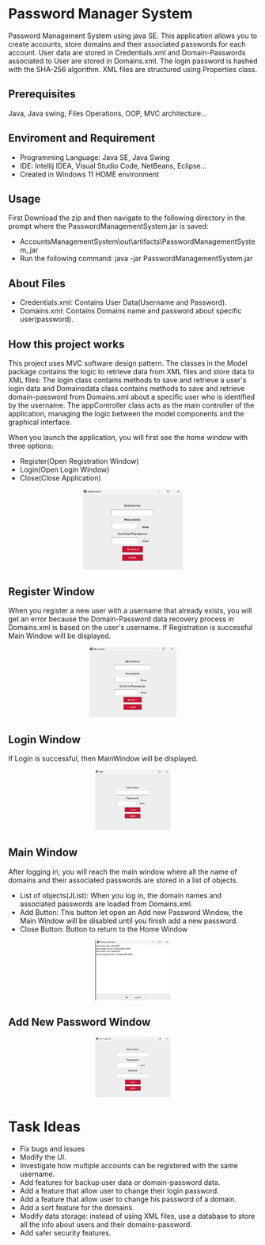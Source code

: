 # Password Manager System
Password Management System using java SE. This application allows you to create accounts, store domains and their associated passwords for each account.
User data are stored in Credentials.xml and Domain-Passwords associated to User are stored in Domains.xml.
The login password is hashed with the SHA-256 algorithm.
XML files are structured using Properties class.

## Prerequisites
Java, Java swing, Files Operations, OOP, MVC architecture...

## Enviroment and Requirement
- Programming Language: Java SE, Java Swing
- IDE: Intellij IDEA, Visual Studio Code, NetBeans, Eclipse...
- Created in Windows 11 HOME environment

## Usage
First Download the zip and then navigate to the following directory in the prompt where the PasswordManagementSystem.jar is saved:
- AccountsManagementSystem\out\artifacts\PasswordManagementSystem_jar
- Run the following command: java -jar PasswordManagementSystem.jar


## About Files
- Credentials.xml: Contains User Data(Username and Password).
- Domains.xml: Contains Domains name and password about specific user(<entry key = "username.domainName">password</entry>).

## How this project works
This project uses MVC software design pattern. The classes in the Model package contains the logic to retrieve data from XML files
and store data to XML files: The login class contains methods to save and retrieve a user's login data and Domainsdata class contains
methods to save and retrieve domain-password from Domains.xml about a specific user who is identified by the username.
The appController class acts as the main controller of the application, managing the logic between the model components and the graphical interface.


When you launch the application, you will first see the home window with three options:
- Register(Open Registration Window)
- Login(Open Login Window)
- Close(Close Application)
<p align="center">
<img src="https://github.com/roccofab/Password-Manager/blob/master/screenshots/RegisterWindow.png" width="40%">
</p>

## Register Window
When you register a new user with a username that already exists, you will get an error because the Domain-Password data recovery process
in Domains.xml is based on the user's username. If Registration is successful Main Window will be displayed.
<p align="center">
<img src="https://github.com/roccofab/Password-Manager/blob/master/screenshots/RegisterWindow.png" width="35%">
</p>

## Login Window
If Login is successful, then MainWindow will be displayed.
<p align="center">
<img src="https://github.com/roccofab/Password-Manager/blob/master/screenshots/LoginWindow.png" width="30%">
</p>

## Main Window
After logging in, you will reach the main window where all the name of domains and their associated passwords are stored in a list of objects.
- List of objects(JList): When you log in, the domain names and associated passwords are loaded from Domains.xml.
- Add Button: This button let open an Add new Password Window, the Main Window will be disabled until you finish add a new password.
- Close Button: Button to return to the Home Window
<p align="center">
<img src="https://github.com/roccofab/Password-Manager/blob/master/screenshots/MainWindow.png" width="30%">
</p>

## Add New Password Window
<p align="center">
<img src = "https://github.com/roccofab/Password-Manager/blob/master/screenshots/AddPasswordWindow.png" width="30%">
</p>

# Task Ideas
- Fix bugs and issues
- Modify the UI.
- Investigate how multiple accounts can be registered with the same username.
- Add features for backup user data or domain-password data.
- Add a feature that allow user to change their login password.
- Add a feature that allow user to change his password of a domain.
- Add a sort feature for the domains.
- Modify data storage: instead of using XML files, use a database to store all the info about users and their domains-password.
- Add safer security features.